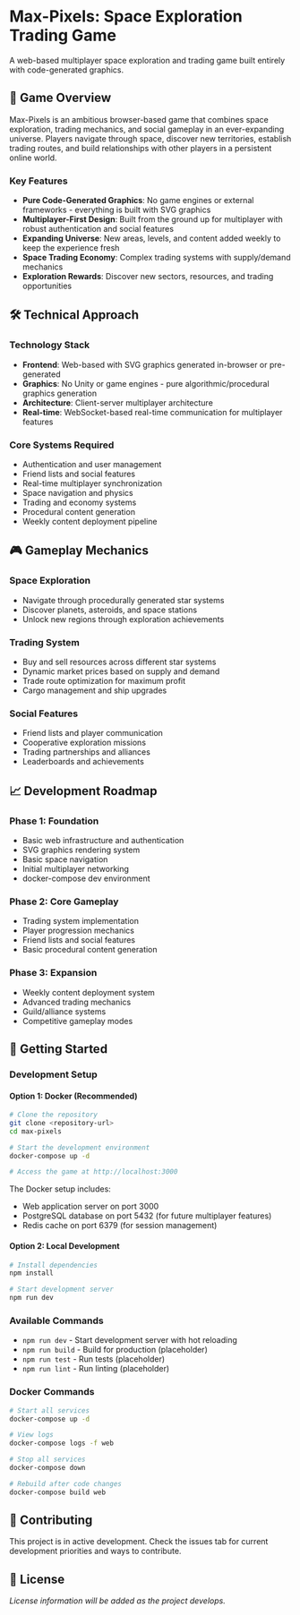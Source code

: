 # Max-Pixels: Space Exploration Trading Game

A web-based multiplayer space exploration and trading game built entirely with code-generated graphics.

## 🚀 Game Overview

Max-Pixels is an ambitious browser-based game that combines space exploration, trading mechanics, and social gameplay in an ever-expanding universe. Players navigate through space, discover new territories, establish trading routes, and build relationships with other players in a persistent online world.

### Key Features

- **Pure Code-Generated Graphics**: No game engines or external frameworks - everything is built with SVG graphics
- **Multiplayer-First Design**: Built from the ground up for multiplayer with robust authentication and social features
- **Expanding Universe**: New areas, levels, and content added weekly to keep the experience fresh
- **Space Trading Economy**: Complex trading systems with supply/demand mechanics
- **Exploration Rewards**: Discover new sectors, resources, and trading opportunities

## 🛠 Technical Approach

### Technology Stack
- **Frontend**: Web-based with SVG graphics generated in-browser or pre-generated
- **Graphics**: No Unity or game engines - pure algorithmic/procedural graphics generation
- **Architecture**: Client-server multiplayer architecture
- **Real-time**: WebSocket-based real-time communication for multiplayer features

### Core Systems Required
- Authentication and user management
- Friend lists and social features
- Real-time multiplayer synchronization
- Space navigation and physics
- Trading and economy systems
- Procedural content generation
- Weekly content deployment pipeline

## 🎮 Gameplay Mechanics

### Space Exploration
- Navigate through procedurally generated star systems
- Discover planets, asteroids, and space stations
- Unlock new regions through exploration achievements

### Trading System
- Buy and sell resources across different star systems
- Dynamic market prices based on supply and demand
- Trade route optimization for maximum profit
- Cargo management and ship upgrades

### Social Features
- Friend lists and player communication
- Cooperative exploration missions
- Trading partnerships and alliances
- Leaderboards and achievements

## 📈 Development Roadmap

### Phase 1: Foundation
- Basic web infrastructure and authentication
- SVG graphics rendering system
- Basic space navigation
- Initial multiplayer networking
- docker-compose dev environment

### Phase 2: Core Gameplay
- Trading system implementation
- Player progression mechanics
- Friend lists and social features
- Basic procedural content generation

### Phase 3: Expansion
- Weekly content deployment system
- Advanced trading mechanics
- Guild/alliance systems
- Competitive gameplay modes

## 🔧 Getting Started

### Development Setup

#### Option 1: Docker (Recommended)
```bash
# Clone the repository
git clone <repository-url>
cd max-pixels

# Start the development environment
docker-compose up -d

# Access the game at http://localhost:3000
```

The Docker setup includes:
- Web application server on port 3000
- PostgreSQL database on port 5432 (for future multiplayer features)
- Redis cache on port 6379 (for session management)

#### Option 2: Local Development
```bash
# Install dependencies
npm install

# Start development server
npm run dev
```

### Available Commands
- `npm run dev` - Start development server with hot reloading
- `npm run build` - Build for production (placeholder)
- `npm run test` - Run tests (placeholder)
- `npm run lint` - Run linting (placeholder)

### Docker Commands
```bash
# Start all services
docker-compose up -d

# View logs
docker-compose logs -f web

# Stop all services
docker-compose down

# Rebuild after code changes
docker-compose build web
```

## 📝 Contributing

This project is in active development. Check the issues tab for current development priorities and ways to contribute.

## 📄 License

*License information will be added as the project develops.*
